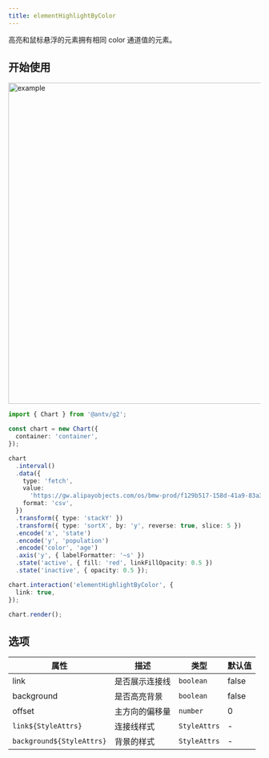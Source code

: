 ```yaml
---
title: elementHighlightByColor
---
```


高亮和鼠标悬浮的元素拥有相同 color 通道值的元素。

## 开始使用

<img alt="example" src="https://gw.alipayobjects.com/zos/raptor/1670297651394/highlight-by-color.gif" width="640">

```ts
import { Chart } from '@antv/g2';

const chart = new Chart({
  container: 'container',
});

chart
  .interval()
  .data({
    type: 'fetch',
    value:
      'https://gw.alipayobjects.com/os/bmw-prod/f129b517-158d-41a9-83a3-3294d639b39e.csv',
    format: 'csv',
  })
  .transform({ type: 'stackY' })
  .transform({ type: 'sortX', by: 'y', reverse: true, slice: 5 })
  .encode('x', 'state')
  .encode('y', 'population')
  .encode('color', 'age')
  .axis('y', { labelFormatter: '~s' })
  .state('active', { fill: 'red', linkFillOpacity: 0.5 })
  .state('inactive', { opacity: 0.5 });

chart.interaction('elementHighlightByColor', {
  link: true,
});

chart.render();
```

## 选项

| 属性                      | 描述           | 类型         | 默认值 |
| ------------------------- | -------------- | ------------ | ------ |
| link                      | 是否展示连接线 | `boolean`    | false  |
| background                | 是否高亮背景   | `boolean`    | false  |
| offset                    | 主方向的偏移量 | `number`     | 0      |
| `link${StyleAttrs}`       | 连接线样式     | `StyleAttrs` | -      |
| `background${StyleAttrs}` | 背景的样式     | `StyleAttrs` | -      |
